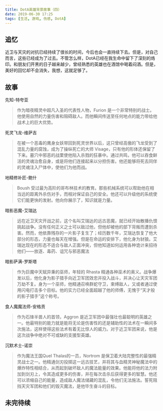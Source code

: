 ```yaml
---
title: DotA英雄背景故事（四）
date: 2019-06-30 17:25
tags: [生活, 游戏, 伤感, DotA]
---
```

## 追忆
近卫与天灾的对抗已经持续了很长的时间，今后也会一直持续下去。但是，对自己而言，这些已经成为了过去。不管怎么样，DotA已经在我生命中留下了深刻的烙印。和朋友们开黑的日子越来越少，曾经熟悉的英雄也在酒馆中喝着闷酒。但是，美好的回忆却不会消失，我想，这就足够了。

## 故事

先知-特夸亚
> 作为暗夜精灵中超凡入圣的代表性人物，Furion 是一个非常特别的战士。他使用自然的力量伤害和阻碍敌人。而他瞬间传送至任何地点的能力带给他战术上的巨大优势。

死灵飞龙-维萨吉
> 在被一个恶毒的鹰身女妖带回到死灵世界以后，这只曾经高傲的飞龙受到了混乱力量的腐蚀，成为了操纵死亡的大师 Visage，只有他的形体还保留了下来。墓穴中邪恶的战栗使他陷入杀戮的狂暴中。通过共鸣，他可以吞食鲜活的灵魂治愈自身，或是将他们连接起来以分担伤害。他还能够将死去同伴的灵魂注入尸体中，使他们为他而战。

地精修补匠-鲍什
> Boush 受过最为高阶的哥布林技术的教育。那些机械系统可以帮助他在相当远的距离外杀伤对手，而相对保证自己的安全。他还可以升级他的系统使它们能更快的发射。他向你展示了，知识就是力量。

暗影恶魔-艾瑞达
> 远在近卫天灾开战之前，这个名叫艾瑞达的远古恶魔，就已经开始散播仇恨挑起战争。没有任何正义之士可以敌过他，但他却被他的部下背叛而遭到杀害。然而，他依靠残存的一片影子复生了；经历数千年，艾瑞达恢复了他大部分的形态，力量也每天在增强。但是在命运的安排下，他化身为豺狼。艾瑞达现在的形态不适合与敌人正面冲突，但他知道如何运用各种诡计来招待他们——放逐、毒药、诅咒与邪恶魔法

暗影萨满-罗斯塔
> 作为巨魔中天赋异秉的巫师，年轻的 Rhasta 精通各种巫术的奥义。战争爆发以后，他化身为影子猎手向近卫军团效忠并投入战斗，并决心让天灾军团万劫不复。身为一个巫师，他精通召唤群蛇守卫，束缚敌人，又或者通过使用闪电打击多个目标。他的实力已经全面超越了他的师傅，无愧于“天才般的影子猎手”这个称号。

食人魔魔法师-安格贡
> 作为石锋半兽人的首领，Aggron 是近卫军团中最强壮也最聪明的英雄之一。他最特别的能力就是能将无论是伤害性的还是辅助性的法术在一瞬间多次施法，这样使得这些法术有着无比惊人的威力。对于近卫军团来说，他是这次战争中绝对不可或缺的支援型英雄。

沉默术士-诺崇
> 作为魔法王国Quel Thalas的一员，Nortrom 是保卫着大陆完整性的最强精灵战士之一。他精通剑刃投掷这一远古技艺，并将其与血精灵神秘魔法中的爆炸特性相结合，从而起到破坏敌人的魔法能量的效果。他能将他的法力附加到剑刃上，令其造成更多的伤害，并在每次击杀后获得更多的智慧。他还可以浓缩自己的能量，造成敌人魔法储藏的混乱，令他们无法施法。誓死阻挡天灾军团和他们的毁灭魔法，是他毕生奋斗的目标。

## 未完待续

